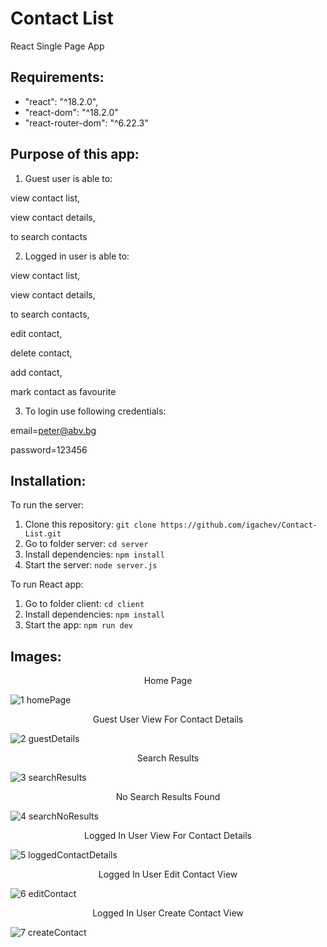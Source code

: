 

# Contact List 

React Single Page App


## Requirements:
  - "react": "^18.2.0",
  - "react-dom": "^18.2.0"
  - "react-router-dom": "^6.22.3"


## Purpose of this app:
1. <p>Guest user is able to: 
  
  view contact list, 
  
  view contact details, 
  
  to search contacts</p>
  
2. <p>Logged in user is able to: 

view contact list,

view contact details,

to search contacts,

edit contact,

delete contact,

add contact,

mark contact as favourite</p>

3. <p>To login use following credentials: 

email=peter@abv.bg 

password=123456 </p>


## Installation:

To run the server:

1. Clone this repository: `git clone https://github.com/igachev/Contact-List.git`
2. Go to folder server: `cd server`
3. Install dependencies: `npm install`
4. Start the server: `node server.js`

To run React app:

1. Go to folder client: `cd client`
2. Install dependencies: `npm install`
3. Start the app: `npm run dev`



## Images:

<p align="center">
  Home Page

![1 homePage](https://github.com/igachev/Contact-List/assets/102420254/94e491c8-a9ab-4aa4-af19-67b410724344)


</p>

<p align="center">
 Guest User View For Contact Details 

![2 guestDetails](https://github.com/igachev/Contact-List/assets/102420254/09e284d3-d596-4aa9-8fb8-a21f5ad6a167)

  
</p>

<p align="center">
  Search Results

  ![3 searchResults](https://github.com/igachev/Contact-List/assets/102420254/f73d3746-e021-432f-bda6-7790e61d9492)

</p>

<p align="center">
  No Search Results Found

  ![4 searchNoResults](https://github.com/igachev/Contact-List/assets/102420254/8e91450b-0645-48a1-a277-5ee5a6421534)

</p>

<p align="center">
  Logged In User View For Contact Details

  ![5 loggedContactDetails](https://github.com/igachev/Contact-List/assets/102420254/f0f5c7cd-30fe-4873-adfd-794039c9e2e9)

</p>

<p align="center">
  Logged In User Edit Contact View

  ![6 editContact](https://github.com/igachev/Contact-List/assets/102420254/5a2f874c-ad2d-4142-a5f4-f78dad622b3e)

</p>

<p align="center">
  Logged In User Create Contact View

  ![7 createContact](https://github.com/igachev/Contact-List/assets/102420254/83bc0cc1-0d08-4ccf-acd3-3b9c688b3bd7)

</p>
